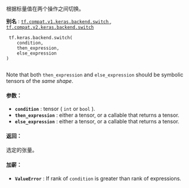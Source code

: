 根据标量值在两个操作之间切换。

**别名** : [ `tf.compat.v1.keras.backend.switch` ](/api_docs/python/tf/keras/backend/switch), [ `tf.compat.v2.keras.backend.switch` ](/api_docs/python/tf/keras/backend/switch)

```
 tf.keras.backend.switch(
    condition,
    then_expression,
    else_expression
)
 
```

Note that both  `then_expression`  and  `else_expression` should be symbolic tensors of the *same shape*.

#### 参数：
- **`condition`** : tensor ( `int`  or  `bool` ).
- **`then_expression`** : either a tensor, or a callable that returns a tensor.
- **`else_expression`** : either a tensor, or a callable that returns a tensor.


#### 返回：
选定的张量。

#### 加薪：
- **`ValueError`** : If rank of  `condition`  is greater than rank of expressions.
